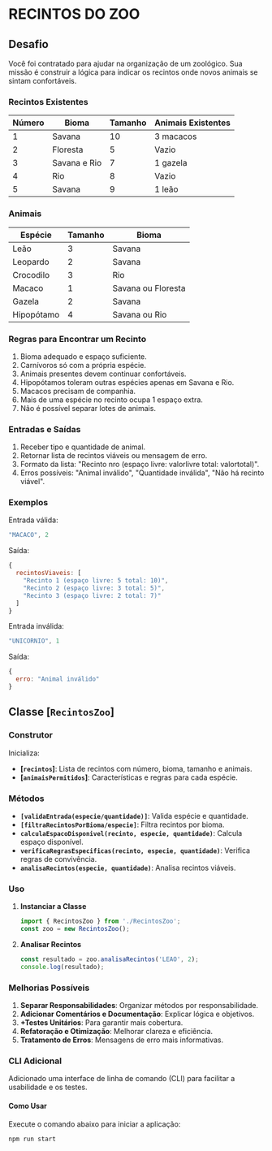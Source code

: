 # RECINTOS DO ZOO

## Desafio
Você foi contratado para ajudar na organização de um zoológico. Sua missão é construir a lógica para indicar os recintos onde novos animais se sintam confortáveis.

### Recintos Existentes

| Número | Bioma        | Tamanho | Animais Existentes |
|--------|--------------|---------|--------------------|
| 1      | Savana       | 10      | 3 macacos          |
| 2      | Floresta     | 5       | Vazio              |
| 3      | Savana e Rio | 7       | 1 gazela           |
| 4      | Rio          | 8       | Vazio              |
| 5      | Savana       | 9       | 1 leão             |

### Animais

| Espécie    | Tamanho | Bioma               |
|------------|---------|---------------------|
| Leão       | 3       | Savana              |
| Leopardo   | 2       | Savana              |
| Crocodilo  | 3       | Rio                 |
| Macaco     | 1       | Savana ou Floresta  |
| Gazela     | 2       | Savana              |
| Hipopótamo | 4       | Savana ou Rio       |

### Regras para Encontrar um Recinto

1. Bioma adequado e espaço suficiente.
2. Carnívoros só com a própria espécie.
3. Animais presentes devem continuar confortáveis.
4. Hipopótamos toleram outras espécies apenas em Savana e Rio.
5. Macacos precisam de companhia.
6. Mais de uma espécie no recinto ocupa 1 espaço extra.
7. Não é possível separar lotes de animais.

### Entradas e Saídas

1. Receber tipo e quantidade de animal.
2. Retornar lista de recintos viáveis ou mensagem de erro.
3. Formato da lista: "Recinto nro (espaço livre: valorlivre total: valortotal)".
4. Erros possíveis: "Animal inválido", "Quantidade inválida", "Não há recinto viável".

### Exemplos

Entrada válida:
```js
"MACACO", 2
```
Saída:
```js
{
  recintosViaveis: [
    "Recinto 1 (espaço livre: 5 total: 10)", 
    "Recinto 2 (espaço livre: 3 total: 5)", 
    "Recinto 3 (espaço livre: 2 total: 7)"
  ]
}
```

Entrada inválida:
```js
"UNICORNIO", 1
```
Saída:
```js
{
  erro: "Animal inválido"
}
```

## Classe [`RecintosZoo`]

### Construtor

Inicializa:
- **[`recintos`]**: Lista de recintos com número, bioma, tamanho e animais.
- **[`animaisPermitidos`]**: Características e regras para cada espécie.

### Métodos

- **`[validaEntrada(especie/quantidade)]`**: Valida espécie e quantidade.
- **`[filtraRecintosPorBioma/especie]`**: Filtra recintos por bioma.
- **`calculaEspacoDisponivel(recinto, especie, quantidade)`**: Calcula espaço disponível.
- **`verificaRegrasEspecificas(recinto, especie, quantidade)`**: Verifica regras de convivência.
- **`analisaRecintos(especie, quantidade)`**: Analisa recintos viáveis.

### Uso

1. **Instanciar a Classe**
   ```javascript
   import { RecintosZoo } from './RecintosZoo';
   const zoo = new RecintosZoo();
   ```

2. **Analisar Recintos**
   ```javascript
   const resultado = zoo.analisaRecintos('LEAO', 2);
   console.log(resultado);
   ```

### Melhorias Possíveis

1. **Separar Responsabilidades**: Organizar métodos por responsabilidade.
2. **Adicionar Comentários e Documentação**: Explicar lógica e objetivos.
3. **+Testes Unitários**: Para garantir mais cobertura.
4. **Refatoração e Otimização**: Melhorar clareza e eficiência.
5. **Tratamento de Erros**: Mensagens de erro mais informativas.

### CLI Adicional
Adicionado uma interface de linha de comando (CLI) para facilitar a usabilidade e os testes.

#### Como Usar

Execute o comando abaixo para iniciar a aplicação:

```bash
npm run start
```
